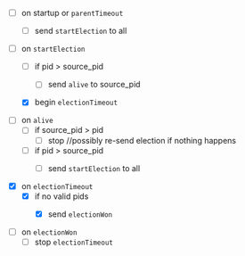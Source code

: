 
* [ ] on startup or `parentTimeout`
  * [ ] send `startElection` to all


* [ ] on `startElection`
  * [ ] if pid > source_pid
    * [ ] send `alive` to source_pid
  * [x] begin `electionTimeout`


* [ ] on `alive`
  * [ ] if source_pid > pid
    * [ ] stop  //possibly re-send election if nothing happens
  * [ ] if pid > source_pid
    * [ ] send `startElection` to all


* [x] on `electionTimeout`
  * [x] if no valid pids
    * [x] send `electionWon`


* [ ] on `electionWon`
  * [ ] stop `electionTimeout`
